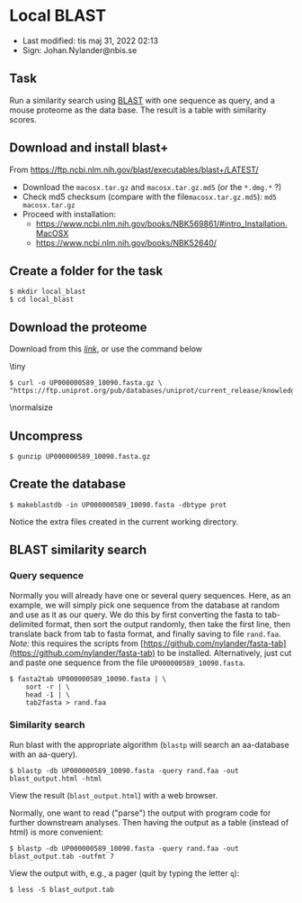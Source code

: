 # Local BLAST

- Last modified: tis maj 31, 2022  02:13
- Sign: Johan.Nylander\@nbis.se

## Task

Run a similarity search using [BLAST](https://blast.ncbi.nlm.nih.gov/Blast.cgi)
with one sequence as query, and a mouse proteome as the data base. The result
is a table with similarity scores.

## Download and install blast+

From <https://ftp.ncbi.nlm.nih.gov/blast/executables/blast+/LATEST/>

- Download the `macosx.tar.gz` and `macosx.tar.gz.md5` (or the `*.dmg.*` ?)
- Check md5 checksum (compare with the file`macosx.tar.gz.md5`): `md5 macosx.tar.gz`
- Proceed with installation:
    - <https://www.ncbi.nlm.nih.gov/books/NBK569861/#intro_Installation.MacOSX>
    - <https://www.ncbi.nlm.nih.gov/books/NBK52640/>

## Create a folder for the task

    $ mkdir local_blast
    $ cd local_blast

## Download the proteome

Download from this
[*link*](https://ftp.uniprot.org/pub/databases/uniprot/current_release/knowledgebase/reference_proteomes/Eukaryota/UP000000589/UP000000589_10090.fasta.gz),
or use the command below

\tiny

    $ curl -o UP000000589_10090.fasta.gz \
    "https://ftp.uniprot.org/pub/databases/uniprot/current_release/knowledgebase/reference_proteomes/Eukaryota/UP000000589/UP000000589_10090.fasta.gz"

\normalsize

## Uncompress

    $ gunzip UP000000589_10090.fasta.gz

## Create the database

    $ makeblastdb -in UP000000589_10090.fasta -dbtype prot

Notice the extra files created in the current working directory.

## BLAST similarity search

### Query sequence

Normally you will already have one or several query sequences. Here, as an
example, we will simply pick one sequence from the database at random and use
as it as our query. We do this by first converting the fasta to tab-delimited
format, then sort the output randomly, then take the first line, then translate
back from tab to fasta format, and finally saving to file `rand.faa`.  *Note:*
this requires the scripts from
[https://github.com/nylander/fasta-tab](https://github.com/nylander/fasta-tab)
to be installed.  Alternatively, just cut and paste one sequence from the file
`UP000000589_10090.fasta`.

    $ fasta2tab UP000000589_10090.fasta | \
        sort -r | \
        head -1 | \
        tab2fasta > rand.faa

### Similarity search

Run blast with the appropriate algorithm (`blastp` will search an aa-database with an aa-query).

    $ blastp -db UP000000589_10090.fasta -query rand.faa -out blast_output.html -html

View the result (`blast_output.html`) with a web browser.

Normally, one want to read ("parse") the output with program code for further downstream analyses.
Then having the output as a table (instead of html) is more convenient:

    $ blastp -db UP000000589_10090.fasta -query rand.faa -out blast_output.tab -outfmt 7

View the output with, e.g., a pager (quit by typing the letter `q`):

    $ less -S blast_output.tab

